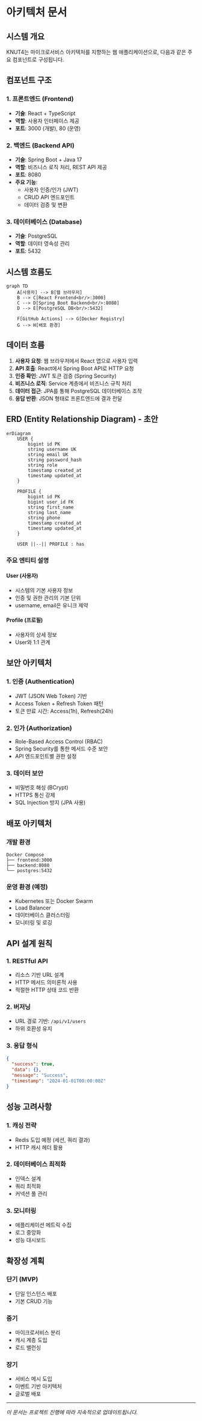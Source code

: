# 아키텍처 문서

## 시스템 개요

KNUT4는 마이크로서비스 아키텍처를 지향하는 웹 애플리케이션으로, 다음과 같은 주요 컴포넌트로 구성됩니다.

## 컴포넌트 구조

### 1. 프론트엔드 (Frontend)
- **기술**: React + TypeScript
- **역할**: 사용자 인터페이스 제공
- **포트**: 3000 (개발), 80 (운영)

### 2. 백엔드 (Backend API)
- **기술**: Spring Boot + Java 17
- **역할**: 비즈니스 로직 처리, REST API 제공
- **포트**: 8080
- **주요 기능**:
  - 사용자 인증/인가 (JWT)
  - CRUD API 엔드포인트
  - 데이터 검증 및 변환

### 3. 데이터베이스 (Database)
- **기술**: PostgreSQL
- **역할**: 데이터 영속성 관리
- **포트**: 5432

## 시스템 흐름도

```mermaid
graph TD
    A[사용자] --> B[웹 브라우저]
    B --> C[React Frontend<br/>:3000]
    C --> D[Spring Boot Backend<br/>:8080]
    D --> E[PostgreSQL DB<br/>:5432]
    
    F[GitHub Actions] --> G[Docker Registry]
    G --> H[배포 환경]
```

## 데이터 흐름

1. **사용자 요청**: 웹 브라우저에서 React 앱으로 사용자 입력
2. **API 호출**: React에서 Spring Boot API로 HTTP 요청
3. **인증 확인**: JWT 토큰 검증 (Spring Security)
4. **비즈니스 로직**: Service 계층에서 비즈니스 규칙 처리
5. **데이터 접근**: JPA를 통해 PostgreSQL 데이터베이스 조작
6. **응답 반환**: JSON 형태로 프론트엔드에 결과 전달

## ERD (Entity Relationship Diagram) - 초안

```mermaid
erDiagram
    USER {
        bigint id PK
        string username UK
        string email UK
        string password_hash
        string role
        timestamp created_at
        timestamp updated_at
    }
    
    PROFILE {
        bigint id PK
        bigint user_id FK
        string first_name
        string last_name
        string phone
        timestamp created_at
        timestamp updated_at
    }
    
    USER ||--|| PROFILE : has
```

### 주요 엔티티 설명

#### User (사용자)
- 시스템의 기본 사용자 정보
- 인증 및 권한 관리의 기본 단위
- username, email은 유니크 제약

#### Profile (프로필)
- 사용자의 상세 정보
- User와 1:1 관계

## 보안 아키텍처

### 1. 인증 (Authentication)
- JWT (JSON Web Token) 기반
- Access Token + Refresh Token 패턴
- 토큰 만료 시간: Access(1h), Refresh(24h)

### 2. 인가 (Authorization)
- Role-Based Access Control (RBAC)
- Spring Security를 통한 메서드 수준 보안
- API 엔드포인트별 권한 설정

### 3. 데이터 보안
- 비밀번호 해싱 (BCrypt)
- HTTPS 통신 강제
- SQL Injection 방지 (JPA 사용)

## 배포 아키텍처

### 개발 환경
```
Docker Compose
├── frontend:3000
├── backend:8080
└── postgres:5432
```

### 운영 환경 (예정)
- Kubernetes 또는 Docker Swarm
- Load Balancer
- 데이터베이스 클러스터링
- 모니터링 및 로깅

## API 설계 원칙

### 1. RESTful API
- 리소스 기반 URL 설계
- HTTP 메서드 의미론적 사용
- 적절한 HTTP 상태 코드 반환

### 2. 버저닝
- URL 경로 기반: `/api/v1/users`
- 하위 호환성 유지

### 3. 응답 형식
```json
{
  "success": true,
  "data": {},
  "message": "Success",
  "timestamp": "2024-01-01T00:00:00Z"
}
```

## 성능 고려사항

### 1. 캐싱 전략
- Redis 도입 예정 (세션, 쿼리 결과)
- HTTP 캐시 헤더 활용

### 2. 데이터베이스 최적화
- 인덱스 설계
- 쿼리 최적화
- 커넥션 풀 관리

### 3. 모니터링
- 애플리케이션 메트릭 수집
- 로그 중앙화
- 성능 대시보드

## 확장성 계획

### 단기 (MVP)
- 단일 인스턴스 배포
- 기본 CRUD 기능

### 중기
- 마이크로서비스 분리
- 캐시 계층 도입
- 로드 밸런싱

### 장기
- 서비스 메시 도입
- 이벤트 기반 아키텍처
- 글로벌 배포

---

*이 문서는 프로젝트 진행에 따라 지속적으로 업데이트됩니다.*
